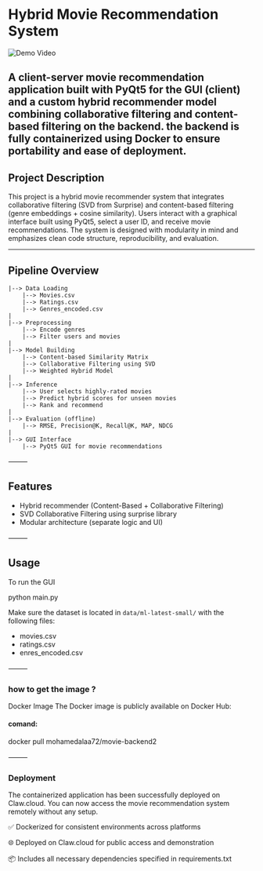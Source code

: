 # **Hybrid Movie Recommendation System**
![Demo Video](https://raw.githubusercontent.com/mohamedAlaa26/Hybrid-Recommendation-System2/recomendation_sys_containerized/backend/new_gif.gif)


A client-server movie recommendation application built with PyQt5 for the GUI (client) and a custom hybrid recommender model combining collaborative filtering and content-based filtering on the backend.
the backend is fully containerized using Docker to ensure portability and ease of deployment.
----

## **Project Description**

This project is a hybrid movie recommender system that integrates collaborative filtering (SVD from Surprise) and content-based filtering (genre embeddings + cosine similarity). Users interact with a graphical interface built using PyQt5, select a user ID, and receive movie recommendations. The system is designed with modularity in mind and emphasizes clean code structure, reproducibility, and evaluation.

----

## **Pipeline Overview**

```text
|--> Data Loading
    |--> Movies.csv
    |--> Ratings.csv
    |--> Genres_encoded.csv
|
|--> Preprocessing
    |--> Encode genres
    |--> Filter users and movies
|
|--> Model Building
    |--> Content-based Similarity Matrix
    |--> Collaborative Filtering using SVD
    |--> Weighted Hybrid Model
|
|--> Inference
    |--> User selects highly-rated movies
    |--> Predict hybrid scores for unseen movies
    |--> Rank and recommend
|
|--> Evaluation (offline)
    |--> RMSE, Precision@K, Recall@K, MAP, NDCG
|
|--> GUI Interface
    |--> PyQt5 GUI for movie recommendations
```
⸻

## Features
- Hybrid recommender (Content-Based + Collaborative Filtering)
- SVD Collaborative Filtering using surprise library
- Modular architecture (separate logic and UI)

⸻
## Usage

To run the GUI

python main.py

Make sure the dataset is located in `data/ml-latest-small/` with the following files:
- movies.csv
- ratings.csv
- enres_encoded.csv

⸻

### how to get the image ?
Docker Image
The Docker image is publicly available on Docker Hub:

#### comand:
docker pull mohamedalaa72/movie-backend2


⸻

### Deployment
The containerized application has been successfully deployed on Claw.cloud. You can now access the movie recommendation system remotely without any setup.

✅ Dockerized for consistent environments across platforms

🌐 Deployed on Claw.cloud for public access and demonstration

📦 Includes all necessary dependencies specified in requirements.txt

